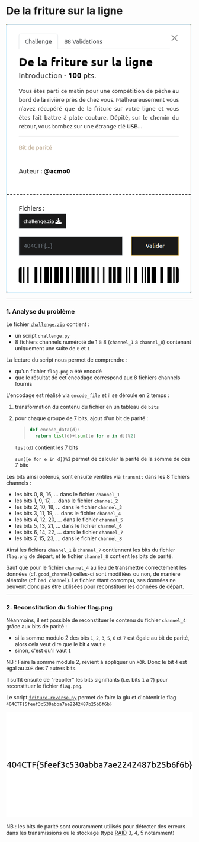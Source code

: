 # De la friture sur la ligne

<img alt="énoncé du challenge" src="enonce.png" width=500>

----

### 1. Analyse du problème

Le fichier [`challenge.zip`](./challenge.zip) contient :
- un script `challenge.py`
- 8 fichiers channels numéroté de 1 à 8 (`channel_1` à `channel_8`) contenant uniquement une suite de `0` et `1`

La lecture du script nous permet de comprendre :
- qu'un fichier `flag.png` a été encodé
- que le résultat de cet encodage correspond aux 8 fichiers channels fournis

L'encodage est réalisé via `encode_file` et il se déroule en 2 temps :
1. transformation du contenu du fichier en un tableau de `bits`
2. pour chaque groupe de 7 bits, ajout d'un bit de parité :

    > ```py
    > def encode_data(d):
	>   return list(d)+[sum([e for e in d])%2]
    >```

    `list(d)` contient les 7 bits

    `sum([e for e in d])%2` permet de calculer la parité de la somme de ces 7 bits

Les bits ainsi obtenus, sont ensuite ventilés via `transmit` dans les 8 fichiers channels :
- les bits 0,  8, 16, ... dans le fichier `channel_1`
- les bits 1,  9, 17, ... dans le fichier `channel_2`
- les bits 2, 10, 18, ... dans le fichier `channel_3`
- les bits 3, 11, 19, ... dans le fichier `channel_4`
- les bits 4, 12, 20, ... dans le fichier `channel_5`
- les bits 5, 13, 21, ... dans le fichier `channel_6`
- les bits 6, 14, 22, ... dans le fichier `channel_7`
- les bits 7, 15, 23, ... dans le fichier `channel_8`

Ainsi les fichiers `channel_1` à `channel_7` contiennent les bits du fichier `flag.png` de départ, et le fichier `channel_8` contient les bits de parité.

Sauf que pour le fichier `channel_4` au lieu de transmettre correctement les données (cf. `good_channel`) celles-ci sont modifiées ou non, de manière aléatoire (cf. `bad_channel`). Le fichier étant corrompu, ses données ne peuvent donc pas être utilisées pour reconstituer les données de départ.

----

### 2. Reconstitution du fichier flag.png

Néanmoins, il est possible de reconstituer le contenu du fichier `channel_4` grâce aux bits de parité :
- si la somme modulo 2 des bits `1`, `2`, `3`, `5`, `6` et `7` est égale au bit de parité, alors cela veut dire que le bit `4` vaut `0`
- sinon, c'est qu'il vaut `1`

NB : Faire la somme module 2, revient à appliquer un `XOR`. Donc le bit `4` est égal au `XOR` des 7 autres bits.

Il suffit ensuite de "recoller" les bits signifiants (i.e. bits `1` à `7`) pour reconstituer le fichier `flag.png`.

Le script [`friture-reverse.py`](./friture-reverse.py) permet de faire la glu et d'obtenir le flag `404CTF{5feef3c530abba7ae2242487b25b6f6b}`

![flag.png](./flag.png)

NB : les bits de parité sont couramment utilisés pour détecter des erreurs dans les transmissions ou le stockage (type [RAID](https://fr.wikipedia.org/wiki/RAID_(informatique)) 3, 4, 5 notamment)
